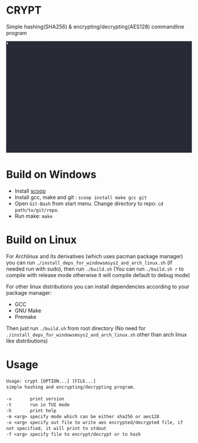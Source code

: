 # CRYPT
Simple hashing(SHA256) & encrypting/decrypting(AES128) commandline program

![](https://github.com/CODESOLE/crypt/blob/main/demo.gif)

# Build on Windows
 - Install [scoop](https://scoop.sh)
 - Install gcc, make and git : `scoop install make gcc git`
 - Open `Git-Bash` from start menu. Change directory to repo: `cd path/to/git/repo`.
 - Run make: `make`

# Build on Linux
For Archlinux and its derivatives (which uses pacman package manager) you can run `./install_deps_for_windowsmsys2_and_arch_linux.sh` (if needed run with sudo), then run `./build.sh` (You can run `./build.sh r` to compile with release mode otherwise it will compile default to debug mode)

For other linux distributions you can install dependencies according to your package manager:
 - GCC
 - GNU Make
 - Premake

Then just run `./build.sh` from root directory (No need for `./install_deps_for_windowsmsys2_and_arch_linux.sh` other than arch linux like distributions)

# Usage
```
Usage: crypt [OPTION...] [FILE...]
simple hashing and encrypting/decrypting program.

-v       print version
-t       run in TUI mode
-h       print help
-m <arg> specify mode which can be either sha256 or aes128
-o <arg> specify out file to write aes encrypted/decrypted file, if not specified, it will print to stdout
-f <arg> specify file to encrypt/decrypt or to hash
```
